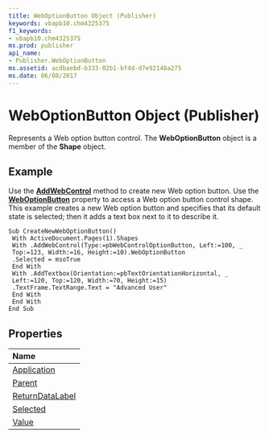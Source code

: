 ```yaml
---
title: WebOptionButton Object (Publisher)
keywords: vbapb10.chm4325375
f1_keywords:
- vbapb10.chm4325375
ms.prod: publisher
api_name:
- Publisher.WebOptionButton
ms.assetid: acdbaebd-b333-02b1-bf4d-d7e92148a275
ms.date: 06/08/2017
---
```



# WebOptionButton Object (Publisher)

Represents a Web option button control. The  **WebOptionButton** object is a member of the **Shape** object.
 


## Example

Use the  **[AddWebControl](shapes-addwebcontrol-method-publisher.md)** method to create new Web option button. Use the **[WebOptionButton](shape-weboptionbutton-property-publisher.md)** property to access a Web option button control shape. This example creates a new Web option button and specifies that its default state is selected; then it adds a text box next to it to describe it.
 

 

```
Sub CreateNewWebOptionButton() 
 With ActiveDocument.Pages(1).Shapes 
 With .AddWebControl(Type:=pbWebControlOptionButton, Left:=100, _ 
 Top:=123, Width:=16, Height:=10).WebOptionButton 
 .Selected = msoTrue 
 End With 
 With .AddTextbox(Orientation:=pbTextOrientationHorizontal, _ 
 Left:=120, Top:=120, Width:=70, Height:=15) 
 .TextFrame.TextRange.Text = "Advanced User" 
 End With 
 End With 
End Sub
```


## Properties



|**Name**|
|:-----|
|[Application](weboptionbutton-application-property-publisher.md)|
|[Parent](weboptionbutton-parent-property-publisher.md)|
|[ReturnDataLabel](weboptionbutton-returndatalabel-property-publisher.md)|
|[Selected](weboptionbutton-selected-property-publisher.md)|
|[Value](weboptionbutton-value-property-publisher.md)|


